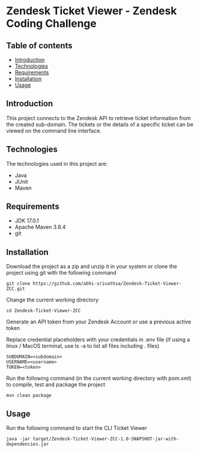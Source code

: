 # Zendesk Ticket Viewer - Zendesk Coding Challenge

## Table of contents
* [Introduction](#introduction)
* [Technologies](#technologies)
* [Requirements](#requirements)
* [Installation](#installation)
* [Usage](#Usage)

## Introduction
This project connects to the Zendesk API to retrieve ticket information from the created sub-domain. The tickets or the details of a specific ticket can be viewed on the command line interface.

## Technologies
The technologies used in this project are: 
* Java
* JUnit
* Maven

## Requirements
* JDK 17.0.1
* Apache Maven 3.8.4
* git

## Installation
Download the project as a zip and unzip it in your system or clone the project using git with the following command
```
git clone https://github.com/abhi-srivathsa/Zendesk-Ticket-Viewer-ZCC.git
```

Change the current working directory
```
cd Zendesk-Ticket-Viewer-ZCC
```
Generate an API token from your Zendesk Account or use a previous active token

Replace credential placeholders with your credentials in .env file (if using a linux / MacOS terminal, use ls -a to list all files including . files)
```
SUBDOMAIN=<subdomain>
USERNAME=<username>
TOKEN=<token>
```
Run the following command (in the current working directory with pom.xml) to compile, test and package the project
```
mvn clean package
```

## Usage
Run the following command to start the CLI Ticket Viewer
```
java -jar target/Zendesk-Ticket-Viewer-ZCC-1.0-SNAPSHOT-jar-with-dependencies.jar
```

